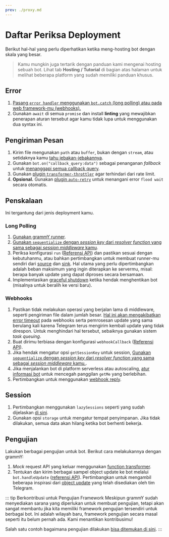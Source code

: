 ```yaml
---
prev: ./proxy.md
---
```


# Daftar Periksa Deployment

Berikut hal-hal yang perlu diperhatikan ketika meng-hosting bot dengan skala yang besar.

> Kamu mungkin juga tertarik dengan panduan kami mengenai hosting sebuah bot.
> Lihat tab **Hosting / Tutorial** di bagian atas halaman untuk melihat beberapa platform yang sudah memiliki panduan khusus.

## Error

1. [Pasang `error handler` menggunakan `bot.catch` (long polling) atau pada web framework-mu (webhooks).](../guide/errors.md)
2. Gunakan `await` di semua `promise` dan install **linting** yang mewajibkan penerapan aturan tersebut agar kamu tidak lupa untuk menggunakan dua syntax ini.

## Pengiriman Pesan

1. Kirim file mengunakan `path` atau `buffer`, bukan dengan `stream`, atau setidaknya kamu [tahu jebakan-jebakannya](./transformers.md#penggunaan-function-transformer).
2. Gunakan `bot.on("callback_query:data")` sebagai penanganan _fallback_ untuk [menanggapi semua callback query](../plugins/keyboard.md#merespon-ketika-tombol-ditekan).
3. Gunakan [plugin `transformer-throttler`](../plugins/transformer-throttler.md) agar terhindari dari rate limit.
4. **Opsional.** Gunakan [plugin `auto-retry`](../plugins/auto-retry.md) untuk menangani error `flood wait` secara otomatis.

## Penskalaan

Ini tergantung dari jenis deployment kamu.

### Long Polling

1. [Gunakan grammY runner](../plugins/runner.md).
2. [Gunakan `sequentialize` dengan _session key_ dari _resolver function_ yang sama sebagai _session middleware_ kamu](./scaling.md#concurrency-itu-sulit).
3. Periksa konfigurasi `run` ([Referensi API](https://deno.land/x/grammy_runner/mod.ts?s=run)) dan pastikan sesuai dengan kebutuhanmu, atau bahkan pertimbangkan untuk membuat runner-mu sendiri dari [source](https://deno.land/x/grammy_runner/mod.ts?s=UpdateSource) dan [sink](https://deno.land/x/grammy_runner/mod.ts?s=UpdateSink).
   Hal utama yang perlu dipertimbangkan adalah beban maksimum yang ingin diterapkan ke servermu, misal: berapa banyak update yang dapat diproses secara bersamaan.
4. Implementasikan [graceful shutdown](./reliability.md#graceful-shutdown) ketika hendak menghentikan bot (misalnya untuk beralih ke versi baru).

### Webhooks

1. Pastikan tidak melakukan operasi yang berjalan lama di middleware, seperti pengiriman file dalam jumlah besar.
   [Hal ini akan mengakibatkan error timeout](../guide/deployment-types.md#mengakhiri-request-webhook-tepat-waktu) pada webhooks serta pemrosesan update yang sama berulang kali karena Telegram terus mengirim kembali update yang tidak direspon.
   Untuk menghindari hal tersebut, sebaiknya gunakan sistem _task queuing_.
2. Buat dirimu terbiasa dengan konfigurasi `webhookCallback` ([Referensi API](https://deno.land/x/grammy/mod.ts?s=webhookCallback)).
3. Jika hendak mengatur opsi `getSessionKey` untuk session, [Gunakan `sequentialize` dengan _session key_ dari _resolver function_ yang sama sebagai _session middleware_ kamu.](./scaling.md#concurrency-itu-sulit).
4. Jika menjalankan bot di platform serverless atau autoscaling, [atur informasi bot](https://deno.land/x/grammy/mod.ts?s=BotConfig) untuk mencegah panggilan `getMe` yang berlebihan.
5. Pertimbangkan untuk menggunakan [webhook reply](../guide/deployment-types.md#webhook-reply).

## Session

1. Pertimbangkan menggunakan `lazySessions` seperti yang sudah dijelaskan [di sini](../plugins/session.md#lazy-session).
2. Gunakan opsi `storage` untuk mengatur tempat penyimpanan. Jika tidak dilakukan, semua data akan hilang ketika bot berhenti bekerja.

## Pengujian

Lakukan berbagai pengujian untuk bot.
Berikut cara melakukannya dengan grammY:

1. _Mock_ request API yang keluar menggunakan [function transformer](./transformers.md).
2. Tentukan dan kirim berbagai sampel object update ke bot melalui `bot.handleUpdate` ([referensi API](https://deno.land/x/grammy/mod.ts?s=Bot#method_handleUpdate_0)).
   Pertimbangkan untuk mengambil beberapa inspirasi dari [object update](https://core.telegram.org/bots/webhooks#testing-your-bot-with-updates) yang telah disediakan oleh tim Telegram.

::: tip Berkontribusi untuk Pengujian Framework
Meskipun grammY sudah menyediakan sarana yang diperlukan untuk membuat pengujian, tetapi akan sangat membantu jika kita memiliki framework pengujian tersendiri untuk berbagai bot.
Ini adalah wilayah baru, framework pengujian secara masal seperti itu belum pernah ada.
Kami menantikan kontribusimu!

Salah satu contoh bagaimana pengujian dilakukan [bisa ditemukan di sini](https://github.com/PavelPolyakov/grammy-with-tests).
:::

